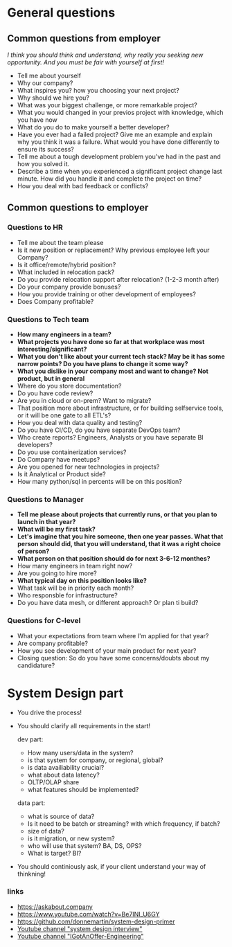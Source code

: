 # General questions

## Common questions from employer

*I think you should think and understand, why really you seeking new opportunity. And you must be fair with yourself at first!*

- Tell me about yourself
- Why our company?
- What inspires you? how you choosing your next project?
- Why should we hire you?
- What was your biggest challenge, or more remarkable project?
- What you would changed in your previos project with knowledge, which you have now
- What do you do to make yourself a better developer?
- Have you ever had a failed project? Give me an example and explain why you think it was a failure. What would you have done differently to ensure its success?
- Tell me about a tough development problem you've had in the past and how you solved it.
- Describe a time when you experienced a significant project change last minute. How did you handle it and complete the project on time?
- How you deal with bad feedback or conflicts?

## Common questions to employer

### Questions to HR 

- Tell me about the team please
- Is it new position or replacement? Why previous employee left your Company?
- Is it office/remote/hybrid position?
- What included in relocation pack?
- Do you provide relocation support after relocation? (1-2-3 month after)
- Do your company provide bonuses? 
- How you provide training or other development of employees?
- Does Company profitable?

### Questions to Tech team

- **How many engineers in a team?**
- **What projects you have done so far at that workplace was most interesting/significant?**
- **What you don't like about your current tech stack? May be it has some narrow points? Do you have plans to change it some way?**
- **What you dislike in your company most and want to change? Not product, but in general**
- Where do you store documentation?
- Do you have code review?
- Are you in cloud or on-prem? Want to migrate?
- That position more about infrastructure, or for building selfservice tools, or it will be one gate to all ETL's?
- How you deal with data quality and testing?
- Do you have CI/CD, do you have separate DevOps team?
- Who create reports? Engineers, Analysts or you have separate BI developers?
- Do you use containerization services?
- Do Company have meetups?
- Are you opened for new technologies in projects?
- Is it Analytical or Product side?
- How many python/sql in percents will be on this position?

### Questions to Manager

- **Tell me please about projects that currently runs, or that you plan to launch in that year?**
- **What will be my first task?**
- **Let's imagine that you hire someone, then one year passes. What that person should did, that you will understand, that it was a right choice of person?**
- **What person on that position should do for next 3-6-12 monthes?**
- How many engineers in team right now?
- Are you going to hire more?
- **What typical day on this position looks like?**
- What task will be in priority each month?
- Who responsble for infrastructure?
- Do you have data mesh, or different approach? Or plan ti build?

### Questions for C-level

- What your expectations from team where I'm applied for that year?
- Are company profitable?
- How you see development of your main product for next year?
- Closing question: So do you have some concerns/doubts about my candidature?

# System Design part

- You drive the process!
- You should clarify all requirements in the start!

    dev part:
    - How many users/data in the system?
    - is that system for company, or regional, global?
    - is data availiability crucial?
    - what about data latency?
    - OLTP/OLAP share
    - what features should be implemented?
    
    data part:
    - what is source of data?
    - Is it need to be batch or streaming? with which frequency, if batch?
    - size of data?
    - is it migration, or new system? 
    - who will use that system? BA, DS, OPS? 
    - What is target? BI?

- You should continiously ask, if your client understand your way of thinkning!


### links
- https://askabout.company
- https://www.youtube.com/watch?v=Be7INI_U6GY
- https://github.com/donnemartin/system-design-primer
- [Youtube channel "system design interview"](https://www.youtube.com/@SystemDesignInterview)
- [Youtube channel "IGotAnOffer-Engineering"](https://www.youtube.com/@IGotAnOffer-Engineering)
